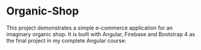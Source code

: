 # Organic-Shop
This project demonstrates a simple e-commerce application for an imaginary organic shop. It is built with Angular, Firebase and Bootstrap 4 as the final project in my complete Angular course:
